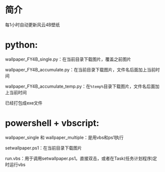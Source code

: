 # 简介
每1小时自动更新风云4B壁纸

# python:

wallpaper_FY4B_single.py：在当前目录下载图片，覆盖之前图片

wallpaper_FY4B_accumulate.py：在当前目录下载图片，文件名后面加上当前时间

wallpaper_FY4B_accumulate_temp.py：在`%temp%`目录下载图片，文件名后面加上当前时间

已经打包成exe文件

# powershell + vbscript:

wallpaper_single 和 wallpaper_multiple：是用vbs和ps1执行

setwallpaper.ps1：在当前目录下载图片

run.vbs：用于调用setwallpaper.ps1。直接双击，或者在Task(任务计划程序)定时运行vbs
